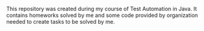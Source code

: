 This repository was created during my course of Test Automation in Java. It contains homeworks solved by me and some code provided by organization needed to  create tasks to be solved by me.
